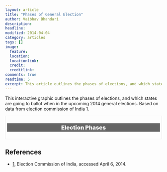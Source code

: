 ```yaml
---
layout: article
title: "Phases of General Election"
author: Vaibhav Bhandari
description: 
headline: 
modified: 2014-04-04
category: articles
tags: []
image: 
  feature: 
  location: 
  locationlink: 
  credit: 
  creditlink: 
comments: true
readtime: 5
excerpt: This article outlines the phases of elections, and which states are going to ballot when in the upcoming 2014 general elections.
---
```

This interactive graphic outlines the phases of elections, and which states are going to ballot when in the upcoming 2014 general elections. Based on data from election commission of India [1].

<div class="phaseinforgraphic">
  <p>Election Phases</p>
  <div id="phaseselector"></div>
  <div id="phasedetails"></div>
  <div id="map"></div>
</div>

<p><script type="text/javascript" src="/assets/javascripts/d3.min.js"></script></p>
<p><script type="text/javascript">
  var dispatch = d3.dispatch("load", "statechange");
  var phases;
  var phaseDates = {
    "1": "April 7th",
    "2": "April 9th",
    "3A": "April 10th",
    "3B": "April 10th",
    "4": "April 12th",
    "5": "April 17th",
    "6": "April 24th",
    "7": "April 30th",
    "8": "May 7th",
    "9": "May 12th"
  };
  var phaseKeys = ["1","2","3A","3B","4","5","6","7","8","9"];
  dispatch.on("load.menu", function(phaseById){
    var table = d3.select("#phaseselector").append("table"),
        thead = table.append("thead"),
        tbody = table.append("tbody"),
        tr = tbody.append("tr");
    table.attr("class","menu")
    var th = tr.selectAll("td")
        .data(phaseKeys)
        .enter().append("td")
          .attr("class", function(d){
            if (d === phaseById){
              return "active arrow_box";
            }
            return ""
          })
          .on("mouseover", function(d){
            d3.select(this).style({background: "#c2e1f5", opacity: "0.8"})
          })
          .on("mouseout", function(d){
            d3.select(this).style({background: "transparent", opacity: "1.0"})
          })
          .on("click", function(d){
            dispatch.statechange(d, this);
          }) 
          .append("a")
            .text(function(d){ return d;})
    dispatch.on("statechange.menu", function(d, click_handler){
      tr.selectAll(".active").classed("arrow_box", false)
      d3.select(click_handler).attr("class","arrow_box active")
    })
  });
  dispatch.on("load.table", function(phaseById){
    d3.json("/data/phases.json", function(json){
      phases = d3.nest()
        .key(function(d){ return d.phase})
        .key(function(d){ return d.state})
        .entries(json)
      function searchPhases(term) {
        for (var i in phases) {
          if (phases[i].key === term) {
            return phases[i];
          }
        }
      }
      var table = d3.select("#phasedetails").append("table"),
          thead = table.append("thead"),
          tbody = table.append("tbody");
      table.attr("class", "details");
      thead.append("th").text("State");
      thead.append("th").text("Constituencies");
      thead.append("th").text("Total Seats");
      thead.append("th").text("Election Date");
      var tr = tbody.selectAll("tr")
        .data(searchPhases(phaseById).values)
      tr.enter().append("tr");
      var td = tr.selectAll("td")
        .data(function(d) { 
            var constituencies = []
            d.values.forEach(function(r){constituencies.push(r.constituency)})
            return [d.key, constituencies.join(", "), d.values.length, phaseDates[phaseById] 
            ]})
      td.enter().append("td")
        .text(function(d) {return d;});
      dispatch.on("statechange.table", function(id){
        //HACK
        tr.remove();
        tr = tbody.selectAll("tr")
          .data(searchPhases(id).values)
        tr.enter().append("tr")
        tr.exit().remove();
        td = tr.selectAll("td")
          .data(function(d) { 
              var constituencies = []
              d.values.forEach(function(r){constituencies.push(r.constituency)})
              return [d.key, constituencies.join(", "), d.values.length, phaseDates[id] 
              ]});
        td.enter().append("td")
          .text(function(d) {return d;})
        td.exit().remove();
      })
    })
  });
  //start
  dispatch.load("1");
</script>
<style>
.phaseinforgraphic{border: 1px solid #ebebeb; padding: 5px;}
.phaseinforgraphic>p{text-align: center; font-size: 18px; font-weight: 900; text-decoration: underline; color: #fff; background: rgba(0,0,0,0.6); padding: 3px;}
table.menu>tbody>tr>td{border: 0; text-align: center;}
table.menu>tbody>tr>td>a.selected{background: green;}
table.menu>tbody>tr{border: 0;}
table.details {margin-top: 36px;}
table.details>tbody>tr>td {max-width: 300px; word-wrap: break-word;}
.arrow_box {
  position: relative;
  background: #88b7d5 !important;
  border: 4px solid #c2e1f5;
}
.arrow_box:after, .arrow_box:before {
  top: 100%;
  left: 50%;
  border: solid transparent;
  content: " ";
  height: 0;
  width: 0;
  position: absolute;
  pointer-events: none;
}
.arrow_box:after {
  border-color: rgba(136, 183, 213, 0);
  border-top-color: #88b7d5;
  border-width: 30px;
  margin-left: -30px;
}
.arrow_box:before {
  border-color: rgba(194, 225, 245, 0);
  border-top-color: #c2e1f5;
  border-width: 36px;
  margin-left: -36px;
}
table.details>thead>th{text-align: center; font-weight: 900}
#legend {padding: 5px; border: 1px solid; box-shadow: 3px -3px 2px #888888; display: none; position: absolute; background: #fff; border-radius: 3px}
#india {margin-top: 0px;}
i {background: #222222; color:#F4F0F4; margin: 2px; padding: 3px; }
.state {font-weight: 900;}
.total {color: #bf0000; font-weight: 800;}
</style>

## References
- [1], Election Commission of India, accessed April 6, 2014.

[1]: http://eci.nic.in/eci_main1/GE2014/Schedule/Home.htm